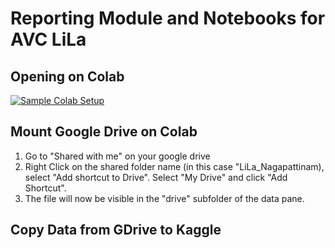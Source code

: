 # Reporting Module and Notebooks for AVC LiLa

## Opening on Colab

[![Sample Colab Setup](https://colab.research.google.com/assets/colab-badge.svg)](https://colab.research.google.com/github/restlessronin/lila-reports/blob/master/000-colab-setup.ipynb)

## Mount Google Drive on Colab

1. Go to "Shared with me" on your google drive
2. Right Click on the shared folder name (in this case "LiLa_Nagapattinam), select "Add shortcut to Drive". Select "My Drive" and click "Add Shortcut".
3. The file will now be visible in the "drive" subfolder of the data pane.
   
## Copy Data from GDrive to Kaggle
